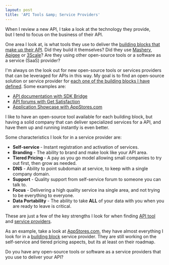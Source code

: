 ```yaml
---
layout: post
title: 'API Tools &amp; Service Providers'
---
```

<a href="http://appstores.com/"><img style="padding: 15px;" src="http://kinlane-productions.s3.amazonaws.com/api-evangelist/app-showcase/Appstores.png" alt="" align="right" /></a>When I review a new API, I take a look at the technology they provide, but I tend to focus on the business of their API.<p></p>
One area I look at, is what tools they use to deliver the <a title="building blocks that make of their API" href="http://www.apievangelist.com/ecosystem-building-blocks.php">building blocks that make up their API</a>.  Did they build it themselves?   Did they use <a title="Mashery" href="http://blog.apievangelist.com/2010/10/10/mashery-api-services/">Mashery</a>, <a title="Apigee" href="http://blog.apievangelist.com/2010/10/10/apigee-api-services/">Apigee</a> or <a title="3Scale" href="http://blog.apievangelist.com/2010/10/10/3scale-api-services/">3Scale</a>?  Are they using other open-source tools or a software as a service (SaaS) provider?<p></p>
I'm always on the look out for new open-source tools or services providers that can be leveraged for APIs in this way.  My goal is to find an open-source solution or service provider for <a title="each one of the building blocks i have defined" href="http://www.apievangelist.com/ecosystem-building-blocks.php">each one of the building blocks I have defined</a>.  Some examples are:
<ul class="mainlist">
	<li><a title="API documentation with SDK Bridge" href="http://blog.apievangelist.com/2010/10/09/api-documentation/">API documentation with SDK Bridge</a></li>
	<li><a title="API forums with Get Satisfaction" href="http://blog.apievangelist.com/2011/05/30/api-forums-using-get-satisfaction/">API forums with Get Satisfaction</a></li>
	<li><a title="Application Showcase with AppStores.com" href="http://blog.apievangelist.com/2011/06/08/a-white-label-api-appstore-platform/">Application Showcase with AppStores.com</a></li>
</ul>
I like to have an open-source tool available for each building block, but having a solid company that can deliver specialized services for a API, and have them up and running instantly is even better.<p></p>
Some characteristics I look for in a service provider are:
<ul class="mainlist">
	<li><strong>Self-service </strong>- Instant registration and activation of services.</li>
	<li><strong>Branding</strong> - The ability to brand and make look like your API area.</li>
	<li><strong>Tiered Pricing </strong>- A pay as you go model allowing small companies to try out first, then grow as needed.</li>
	<li><strong>DNS</strong> - Ability to point subdomain at service, to keep with a single company domain.</li>
	<li><strong>Support</strong> - Quality support from self-service forum to someone you can talk to.</li>
	<li><strong>Focus</strong> - Delivering a high quality service ina  single area, and not trying to be everything to everyone.</li>
	<li><strong>Data Portability</strong> - The ability to take <strong>ALL</strong> of your data with you when you are ready to leave is critical.</li>
</ul>
These are just a few of the key strengths I look for when finding <a title="API Tool" href="http://blog.apievangelist.com/category/tools/">API tool</a> and <a title="service providers" href="http://blog.apievangelist.com/category/services/">service providers</a>.<p></p>
As an example, take a look at <a title="AppStores.com" href="http://appstores.com/">AppStores.com</a>, they have almost everything I look for in a <a title="building block" href="http://www.apievangelist.com/ecosystem-building-blocks.php">building block</a> service provider.  They are still working on the self-service and tiered pricing aspects, but its at least on their roadmap.<p></p>
Do you have any open-source tools or software as a service providers that you use to deliver your API?